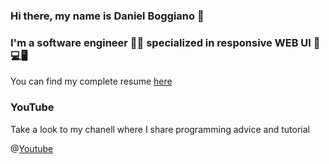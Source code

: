 ### Hi there, my name is Daniel Boggiano 👋
### I'm a **software engineer** 👨‍💻 specialized in responsive **WEB UI** 📱💻🖥
You can find my complete resume [here](https://cv.danielboggiano.com)
### YouTube
Take a look to my chanell where I share programming advice and tutorial

@[Youtube](https://www.youtube.com/watch?v=kYD8mOg5ng)

<!--
**danielboggianosa/danielboggianosa** is a ✨ _special_ ✨ repository because its `README.md` (this file) appears on your GitHub profile.

Here are some ideas to get you started:

- 🔭 I’m currently working on ...
- 🌱 I’m currently learning ...
- 👯 I’m looking to collaborate on ...
- 🤔 I’m looking for help with ...
- 💬 Ask me about ...
- 📫 How to reach me: ...
- 😄 Pronouns: ...
- ⚡ Fun fact: ...
-->
